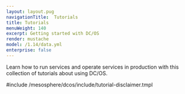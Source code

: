 ```yaml
---
layout: layout.pug
navigationTitle:  Tutorials
title: Tutorials
menuWeight: 140
excerpt: Getting started with DC/OS 
render: mustache
model: /1.14/data.yml
enterprise: false
---
```


Learn how to run services and operate services in production with this collection of tutorials about using DC/OS.

#include /mesosphere/dcos/include/tutorial-disclaimer.tmpl

